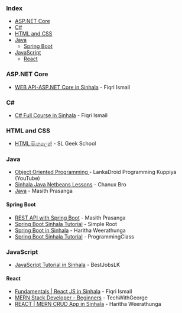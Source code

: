 ### Index

* [ASP.NET Core](#aspnet-core)
* [C#](#csharp)
* [HTML and CSS](#html-and-css)
* [Java](#java)
    * [Spring Boot](#spring-boot)
* [JavaScript](#javascript)
    * [React](#react)


### ASP.NET Core

* [WEB API-ASP.NET Core in Sinhala](https://youtube.com/playlist?list=PLvvtf05eMZ2CpeAsq93DqWJHHyvCSa2Qn) - Fiqri Ismail


### <a id="csharp"></a>C\#

* [C# Full Course in Sinhala](https://youtube.com/playlist?list=PLvvtf05eMZ2CXD2JdZgSBgyl13ODqHOkO) - Fiqri Ismail


### HTML and CSS

* [HTML සිංහලෙන්](https://youtube.com/playlist?list=PLWAgeLqk4SjDlN6nHs91rECgx4PbzfoZh) - SL Geek School


### Java

* [Object Oriented Programming ](https://youtube.com/playlist?list=PLqeCu_1ZdDl63h6YR3QsxcGOB7yDS7i3b) - LankaDroid Programming Kuppiya (YouTube)
* [Sinhala Java Netbeans Lessons](https://youtube.com/playlist?list=PLA3ZeQncjeVu9VHevp2SmPCQ9muVO3fEB) - Chanux Bro
* [Java](https://www.youtube.com/watch?v=tzOw8vke1jA&list=PLuhSdp06EMkLgaWqSPZKLqePVw-dtqaTT) - Masith Prasanga


#### Spring Boot

* [REST API with Spring Boot](https://www.youtube.com/watch?v=IMiFZfh_9B4&list=PLuhSdp06EMkIhKEo_H-IjrG0cozCuS9lE) - Masith Prasanga
* [Spring Boot Sinhala Tutorial](https://www.youtube.com/watch?v=VE5aos5FYrY&list=PLXl26drr64lU77PQDUPbOjebLiW0qHurS) - Simple Root
* [Spring Boot in Sinhala](https://www.youtube.com/watch?v=KD68esrHZWY&list=PLtoqJbwHBeHw-MI1YhvtscwReRsu9yTGJ) - Haritha Weerathunga
* [Spring Boot Sinhala Tutorial](https://www.youtube.com/watch?v=F_HmN-Vf7e0&list=PLiJlOcc7NYnvz091WjQdSqUMqv5B55Grx) - ProgrammingClass

### JavaScript

* [JavaScript Tutorial in Sinhala](https://youtube.com/playlist?list=PLYmyc7wRFoQjxkHAzHh1UIdU7ZdjTQvQt) - BestJobsLK


#### React

* [Fundamentals \| React JS in Sinhala](https://youtube.com/playlist?list=PLvvtf05eMZ2DpDyWwmAjEuicvVxx4vIYB) - Fiqri Ismail
* [MERN Stack Developer - Beginners](https://www.youtube.com/playlist?list=PLvfC6i-hEZBnqqF7giszuYI0iqenU5NY0) -  TechWithGeorge
* [REACT | MERN CRUD App in Sinhala](https://youtube.com/playlist?list=PLtoqJbwHBeHzAooLCGOzYVE9mkAeCnT9y) - Haritha Weerathunga

